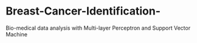 # Breast-Cancer-Identification-
Bio-medical data analysis with Multi-layer Perceptron and Support Vector Machine 
